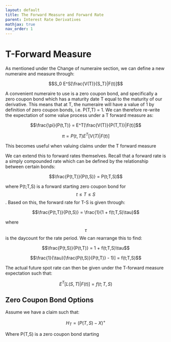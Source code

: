 ```yaml
---
layout: default
title: The Forward Measure and Forward Rate
parent: Interest Rate Derivatives
mathjax: true
nav_order: 1
---
```

# T-Forward Measure
As mentioned under the Change of numeraire section, we can define a new numeraire and measure through:

$$S_0 E^S[\frac{V(T)}{S_T}|F(t)]$$

A convenient numeraire to use is a zero coupon bond, and specifically a zero coupon bond which has a maturity date T equal to the maturity of our derivative. This means that at T, the numeraire will have a value of 1 by definition of zero coupon bonds, i.e. P(T,T) = 1. We can therefore re-write the expectation of some value process under a T forward measure as:

$$\frac{\pi}{P(t,T)} = E^T[\frac{V(T)}{P(T,T)}|F(t)]$$

$$\pi = P(t,T)E^T[V(T)|F(t)]$$

This becomes useful when valuing claims under the T forward measure

We can extend this to forward rates themselves. Recall that a forward rate is a simply compounded rate which can be defined by the relationship between certain bonds:

$$\frac{P(t,T)}{P(t,S)} = P(t;T,S)$$

where P(t;T,S) is a forward starting zero coupon bond for $$t \leq T \leq S$$. Based on this, the forward rate for T-S is given through:

$$\frac{P(t,T)}{P(t,S)} = \frac{1}{1 + f(t;T,S)\tau}$$

where $$\tau$$ is the daycount for the rate period. We can rearrange this to find:

$$\frac{P(t,S)}{P(t,T)} = 1 + f(t;T,S)\tau$$

$$\frac{1}{\tau}[\frac{P(t,S)}{P(t,T)} - 1)] = f(t;T,S)$$

The actual future spot rate can then be given under the T-forward measure expectation such that:

$$E^T[L(S,T)|F(t)] = f(t;T,S)$$

## Zero Coupon Bond Options
Assume we have a claim such that:

$$H_T = (P(T,S) - X)^+$$

Where P(T,S) is a zero coupon bond starting 

